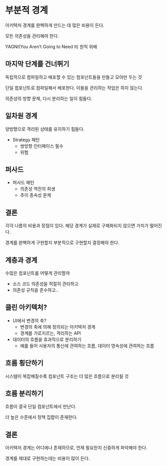 # 부분적 경계

아키텍처 경계를 완벽하게 만드는 데 많은 비용이 든다.

모든 의존성을 관리해야 한다.

YAGNI(You Aren’t Going to Need It) 원칙 위배

## 마지막 단계를 건너뛰기

독립적으로 컴파일하고 배포할 수 있는 컴포넌트들을 만들고 모아만 두는 것

단일 컴포넌트로 컴파일해서 배포한다. 이들을 관리하는 작업은 하지 않는다.

의존성의 방향 문제, 다시 분리하는 일이 힘들다.

## 일차원 경계

양방향으로 격리된 상태를 유지하기 힘들다.

- Strategy 패턴
  - 쌍방향 인터페이스 필수
  - 위험

## 퍼사드

- 퍼사드 패턴
  - 의존성 역전의 희생
  - 추이 종속성 문제

## 결론

각각 나름의 비용과 장점이 있다. 해당 경계가 실제로 구체화되지 않으면 가치가 떨어진다.

경계를 완벽하게 구현할지 부분적으로 구현할지 결정해야 한다.

## 계층과 경계

수많은 컴포넌트를 어떻게 관리할까

- 소스 코드 의존성을 적절히 관리하고
- 의존성 규칙을 준수하고..

## 클린 아키텍처?

- UI에서 변경의 축?
  - 변경의 축에 의해 정의되는 아키텍처 경계
  - 경계를 가로지르는, 격리하는 API
- 데이터의 흐름을 효과적으로 분리하기
  - 예를 들어 사용자의 통신에 관여하는 흐름, 데이터 영속성에 관여하는 흐름

## 흐름 횡단하기

시스템이 복잡해질수록 컴포넌트 구조는 더 많은 흐름으로 분리될 것

## 흐름 분리하기

흐름이 결국 단일 컴포넌트에서 만난다.

더 높은 수준에서 정책 집합이 존재한다.

## 결론

아키텍처 경계는 어디에나 존재하므로, 언제 필요한지 신중하게 파악해야 한다.

경계를 제대로 구현하는데는 비용이 많이 든다.
